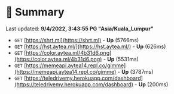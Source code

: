 # 📖 Summary
Last updated: **9/4/2022, 3:43:55 PG "Asia/Kuala_Lumpur"**

- `GET` [https://shrt.ml](https://shrt.ml) - **Up** (5766ms)
- `GET` [https://hst.aytea.ml/](https://hst.aytea.ml/) - **Up** (626ms)
- `GET` [https://color.aytea.ml/4b31d6.png](https://color.aytea.ml/4b31d6.png) - **Up** (5531ms)
- `GET` [https://memeapi.aytea14.repl.co/gimme](https://memeapi.aytea14.repl.co/gimme) - **Up** (3787ms)
- `GET` [https://teledrivemy.herokuapp.com/dashboard](https://teledrivemy.herokuapp.com/dashboard) - **Up** (200ms)
